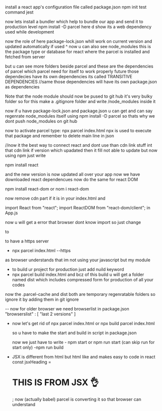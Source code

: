 install a react app's configuration file called package.json
npm init
test command jest

now lets install a bundler which help to bundle our app and send it to production level
npm install -D parcel
here d show its a web dependency used while development

now the role of here package-lock.json whill work on current version and updated automatically if used ^
now u can also see node_modules this is the package type or database for react where the parcel is installed and fetched from server 

but u can see more folders beside parcel and these are the dependencies of parcel which parcel need for itself to work properly
future those dependecies have its own dependencies 
its called  TRANSITIVE DEPENDENCIES
//same those dependencies will have its own package.json as dependencies

Note that the node module should now be pused to git hub it's very bulky folder
so for this make a .gitignore folder
and write /node_modules inside it

now if u have package-lock.json
and package.json u can get and can say regenrate node_modules itself using npm install -D parcel
so thats why we dont push node_modules on git hub

now to activate parcel type: npx parcel index.html
npx is used to execute that package and remember to delete main line in json

//now it the best way to connect react and dont use than cdn link stuff
int that cdn link if version which upadated then it fill not able to update but now using npm just write

npm install react

and the new version is now updated all over your app
now we have downloaded react dependencues
now do the same for react DOM

npm install react-dom
or
nom i react-dom

now remove cdn part if it is in your index.html
and 

import React from "react";
import ReactDOM from "react-dom/client";
in App.js

now u will get a error that browser dont know import so just change
<script src="App.js"></script>

to

<script type="module" src="App.js"></script>

to have a https server
- npx parcel index.html --https

as browser understands that im not using your javascript but my module

- to build ur project for production just add nuild keyword
- npx parcel build index.html
and bcz of this build u will get a folder named dist which includes compressed form for production of all your codes


now the .parcel-cache and dist both are temporary regenratable folders
so ignore it by adding them in git ignore

-- now for older browser we need browserlist in package.json
"browserslist" : [
    "last 2 versions"
  ]

- now let's get rid of 
    npx parcel index.html 
    or 
    npx build parcel index.html

    so u have to make the start and build in script in package.json

    now we just have to write 
      - npm start or npm run start (can skip run for start only)
      -npm run build

- JSX is different from html but html like and makes easy to code in react
    const jsxHeading =<h1 id="jsx" >THIS IS FROM JSX 👌</h1>;
    now (actually babel) parcel is converting it so that browser can understand